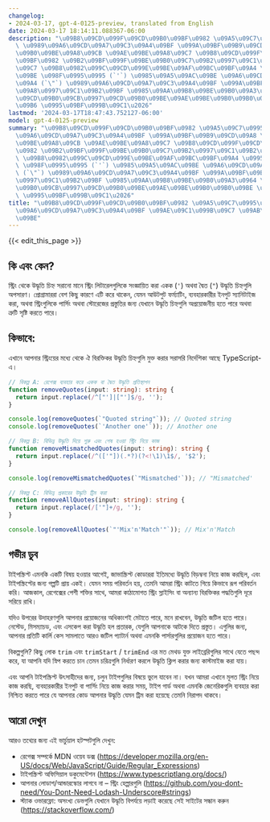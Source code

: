 ```yaml
---
changelog:
- 2024-03-17, gpt-4-0125-preview, translated from English
date: 2024-03-17 18:14:11.088367-06:00
description: "\u09B8\u09CD\u099F\u09CD\u09B0\u09BF\u0982 \u09A5\u09C7\u0995\u09C7\
  \ \u0989\u09A6\u09CD\u09A7\u09C3\u09A4\u09BF \u099A\u09BF\u09B9\u09CD\u09A8 \u09B8\
  \u09B0\u09BE\u09A8\u09CB \u09AE\u09BE\u09A8\u09C7 \u09B8\u09CD\u099F\u09CD\u09B0\
  \u09BF\u0982 \u09B2\u09BF\u099F\u09BE\u09B0\u09C7\u09B2\u0997\u09C1\u09B2\u09BF\u0995\
  \u09C7 \u09B8\u0982\u099C\u09CD\u099E\u09BE\u09AF\u09BC\u09BF\u09A4 \u0995\u09B0\
  \u09BE \u098F\u0995\u0995 (`'`) \u0985\u09A5\u09AC\u09BE \u09A6\u09CD\u09AC\u09C8\
  \u09A4 (`\"`) \u0989\u09A6\u09CD\u09A7\u09C3\u09A4\u09BF \u099A\u09BF\u09B9\u09CD\
  \u09A8\u0997\u09C1\u09B2\u09BF \u0985\u09AA\u09B8\u09BE\u09B0\u09A3\u0964 \u09AA\
  \u09CD\u09B0\u09CB\u0997\u09CD\u09B0\u09BE\u09AE\u09BE\u09B0\u09B0\u09BE \u09AC\u09C7\
  \u09B6 \u0995\u09BF\u099B\u09C1\u2026"
lastmod: '2024-03-17T18:47:43.752127-06:00'
model: gpt-4-0125-preview
summary: "\u09B8\u09CD\u099F\u09CD\u09B0\u09BF\u0982 \u09A5\u09C7\u0995\u09C7 \u0989\
  \u09A6\u09CD\u09A7\u09C3\u09A4\u09BF \u099A\u09BF\u09B9\u09CD\u09A8 \u09B8\u09B0\
  \u09BE\u09A8\u09CB \u09AE\u09BE\u09A8\u09C7 \u09B8\u09CD\u099F\u09CD\u09B0\u09BF\
  \u0982 \u09B2\u09BF\u099F\u09BE\u09B0\u09C7\u09B2\u0997\u09C1\u09B2\u09BF\u0995\u09C7\
  \ \u09B8\u0982\u099C\u09CD\u099E\u09BE\u09AF\u09BC\u09BF\u09A4 \u0995\u09B0\u09BE\
  \ \u098F\u0995\u0995 (`'`) \u0985\u09A5\u09AC\u09BE \u09A6\u09CD\u09AC\u09C8\u09A4\
  \ (`\"`) \u0989\u09A6\u09CD\u09A7\u09C3\u09A4\u09BF \u099A\u09BF\u09B9\u09CD\u09A8\
  \u0997\u09C1\u09B2\u09BF \u0985\u09AA\u09B8\u09BE\u09B0\u09A3\u0964 \u09AA\u09CD\
  \u09B0\u09CB\u0997\u09CD\u09B0\u09BE\u09AE\u09BE\u09B0\u09B0\u09BE \u09AC\u09C7\u09B6\
  \ \u0995\u09BF\u099B\u09C1\u2026"
title: "\u09B8\u09CD\u099F\u09CD\u09B0\u09BF\u0982 \u09A5\u09C7\u0995\u09C7 \u0989\
  \u09A6\u09CD\u09A7\u09C3\u09A4\u09BF \u09AE\u09C1\u099B\u09C7 \u09AB\u09C7\u09B2\
  \u09BE"
---
```


{{< edit_this_page >}}

## কি এবং কেন?
স্ট্রিং থেকে উদ্ধৃতি চিহ্ন সরানো মানে স্ট্রিং লিটারেলগুলিকে সংজ্ঞায়িত করা একক (`'`) অথবা দ্বৈত (`"`) উদ্ধৃতি চিহ্নগুলি অপসারণ। প্রোগ্রামাররা বেশ কিছু কারণে এটি করে থাকেন, যেমন আউটপুট ফর্ম্যাটিং, ব্যবহারকারীর ইনপুট স্যানিটাইজ করা, অথবা স্ট্রিংগুলিকে পার্সিং অথবা স্টোরেজের প্রস্তুতির জন্য যেখানে উদ্ধৃতি চিহ্নগুলি অপ্রয়োজনীয় হতে পারে অথবা ত্রুটি সৃষ্টি করতে পারে।

## কিভাবে:
এখানে আপনার স্ট্রিংয়ের মধ্যে থেকে ঐ বিরক্তিকর উদ্ধৃতি চিহ্নগুলি মুক্ত করার সরাসরি নির্দেশিকা আছে TypeScript-এ।

```typescript
// বিকল্প A: রেগেক্স ব্যবহার করে একক বা দ্বৈত উদ্ধৃতি প্রতিস্থাপন
function removeQuotes(input: string): string {
  return input.replace(/^["']|["']$/g, '');
}

console.log(removeQuotes(`"Quoted string"`)); // Quoted string
console.log(removeQuotes(`'Another one'`)); // Another one

// বিকল্প B: বিভিন্ন উদ্ধৃতি দিয়ে শুরু এবং শেষ হওয়া স্ট্রিং নিয়ে কাজ
function removeMismatchedQuotes(input: string): string {
  return input.replace(/^(['"])(.*?)(?<!\1)\1$/, '$2');
}

console.log(removeMismatchedQuotes(`"Mismatched'`)); // "Mismatched'

// বিকল্প C: বিভিন্ন প্রকারের উদ্ধৃতি ট্রিম করা
function removeAllQuotes(input: string): string {
  return input.replace(/['"]+/g, '');
}

console.log(removeAllQuotes(`"'Mix'n'Match'"`)); // Mix'n'Match
```

## গভীর ডুব
টাইপস্ক্রিপ্ট এমনকি একটি বিষয় হওয়ার আগেই, জাভাস্ক্রিপ্ট কোডাররা ইতিমধ্যে উদ্ধৃতি বিড়ম্বনা নিয়ে কাজ করছিল, এবং টাইপস্ক্রিপ্টের জন্য গল্পটি প্রায় একই। যেমন সময় পরিবর্তন হয়, তেমনি আমরা স্ট্রিং কাটতে গিয়ে কিভাবে রূপ পরিবর্তন করি। আজকাল, রেগেক্সের পেশী শক্তির সাথে, আমরা কাঠামোগত স্ট্রিং স্লাইসিং বা অন্যান্য বিরক্তিকর পদ্ধতিগুলি দূরে সরিয়ে রাখি।

যদিও উপরের উদাহরণগুলি আপনার প্রয়োজনের অধিকাংশই মেটাতে পারে, মনে রাখবেন, উদ্ধৃতি জটিল হতে পারে। নেস্টেড, মিসম্যাচড, এবং এসকেপ করা উদ্ধৃতি হল প্রতারক, যেগুলি আপনাকে আটকে দিতে প্রস্তুত। এগুলির জন্য, আপনার প্রতিটি কার্লি কেস সামলাতে আরও জটিল প্যাটার্ন অথবা এমনকি পার্সারগুলির প্রয়োজন হতে পারে।

বিকল্পগুলি? কিছু লোক `trim` এবং `trimStart` / `trimEnd` এর মত মেথড যুক্ত লাইব্রেরিগুলির সাথে যেতে পছন্দ করে, যা আপনি যদি স্নিপ করতে চান তেমন চরিত্রগুলি নির্ধারণ করলে উদ্ধৃতি ক্লিপ করার জন্য কাস্টমাইজ করা যায়।

এবং আপনি টাইপস্ক্রিপ্ট উৎসাহীদের জন্য, চলুন টাইপগুলির বিষয়ে ভুলে যাবেন না। যখন আমরা এখানে মূলত স্ট্রিং নিয়ে কাজ করছি, ব্যবহারকারীর ইনপুট বা পার্সিং নিয়ে কাজ করার সময়, টাইপ গার্ড অথবা এমনকি জেনেরিকগুলি ব্যবহার করা নিশ্চিত করতে পারে যে আপনার কোড আপনার উদ্ধৃতি যেমন ট্রিম করা হয়েছে তেমনি নিরাপদ থাকবে।

## আরো দেখুন
আরও তথ্যের জন্য এই ভার্চুয়াল হটস্পটগুলি দেখুন:

- রেগেক্স সম্পর্কে MDN ওয়েব ডক্স (https://developer.mozilla.org/en-US/docs/Web/JavaScript/Guide/Regular_Expressions)
- টাইপস্ক্রিপ্ট অফিসিয়াল ডকুমেন্টেশন (https://www.typescriptlang.org/docs/)
- আপনার লোডাশ/আন্ডারস্কোর লাগবে না – স্ট্রিং হেল্পারগুলি (https://github.com/you-dont-need/You-Dont-Need-Lodash-Underscore#strings)
- স্ট্যাক ওভারফ্লো: অসংখ্য ডেভগুলি যেখানে উদ্ধৃতি বিপর্যয়ে লড়াই করেছে সেই সাইটের সন্ধান করুন (https://stackoverflow.com/)
